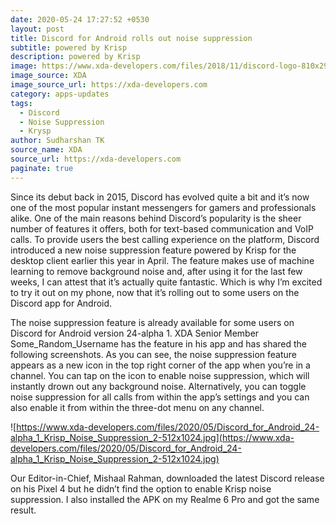 ```yaml
---
date: 2020-05-24 17:27:52 +0530
layout: post
title: Discord for Android rolls out noise suppression
subtitle: powered by Krisp
description: powered by Krisp
image: https://www.xda-developers.com/files/2018/11/discord-logo-810x298_c.jpg
image_source: XDA
image_source_url: https://xda-developers.com
category: apps-updates
tags:
  - Discord
  - Noise Suppression
  - Krysp
author: Sudharshan TK
source_name: XDA
source_url: https://xda-developers.com
paginate: true
---
```

Since its debut back in 2015, Discord has evolved quite a bit and it’s now one of the most popular instant messengers for gamers and professionals alike. One of the main reasons behind Discord’s popularity is the sheer number of features it offers, both for text-based communication and VoIP calls. To provide users the best calling experience on the platform, Discord introduced a new noise suppression feature powered by Krisp for the desktop client earlier this year in April. The feature makes use of machine learning to remove background noise and, after using it for the last few weeks, I can attest that it’s actually quite fantastic. Which is why I’m excited to try it out on my phone, now that it’s rolling out to some users on the Discord app for Android.

The noise suppression feature is already available for some users on Discord for Android version 24-alpha 1. XDA Senior Member Some_Random_Username has the feature in his app and has shared the following screenshots. As you can see, the noise suppression feature appears as a new icon in the top right corner of the app when you’re in a channel. You can tap on the icon to enable noise suppression, which will instantly drown out any background noise. Alternatively, you can toggle noise suppression for all calls from within the app’s settings and you can also enable it from within the three-dot menu on any channel.

![https://www.xda-developers.com/files/2020/05/Discord_for_Android_24-alpha_1_Krisp_Noise_Suppression_2-512x1024.jpg](https://www.xda-developers.com/files/2020/05/Discord_for_Android_24-alpha_1_Krisp_Noise_Suppression_2-512x1024.jpg)

Our Editor-in-Chief, Mishaal Rahman, downloaded the latest Discord release on his Pixel 4 but he didn’t find the option to enable Krisp noise suppression. I also installed the APK on my Realme 6 Pro and got the same result.